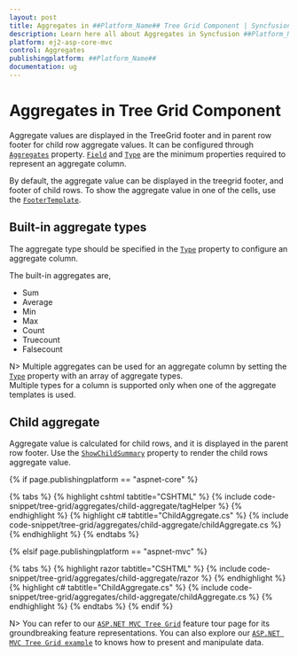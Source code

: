```yaml
---
layout: post
title: Aggregates in ##Platform_Name## Tree Grid Component | Syncfusion
description: Learn here all about Aggregates in Syncfusion ##Platform_Name## Tree Grid component of Syncfusion Essential JS 2 and more.
platform: ej2-asp-core-mvc
control: Aggregates
publishingplatform: ##Platform_Name##
documentation: ug
---
```



# Aggregates in Tree Grid Component

Aggregate values are displayed in the TreeGrid footer and in parent row footer for child row aggregate values. It can be configured through [`Aggregates`](https://help.syncfusion.com/cr/cref_files/aspnetcore-js2/Syncfusion.EJ2~Syncfusion.EJ2.TreeGrid.TreeGrid~Aggregates.html) property.
 [`Field`](https://help.syncfusion.com/cr/cref_files/aspnetcore-js2/Syncfusion.EJ2~Syncfusion.EJ2.TreeGrid.TreeGridAggregateColumn~Field.html) and [`Type`](https://help.syncfusion.com/cr/cref_files/aspnetcore-js2/Syncfusion.EJ2~Syncfusion.EJ2.TreeGrid.TreeGridAggregateColumn~Type.html) are the minimum properties required to represent an aggregate column.

By default, the aggregate value can be displayed in the treegrid footer, and footer of child rows. To show the aggregate value in one of the cells, use the [`FooterTemplate`](https://help.syncfusion.com/cr/cref_files/aspnetcore-js2/Syncfusion.EJ2~Syncfusion.EJ2.TreeGrid.TreeGridAggregateColumn~FooterTemplate.html).

## Built-in aggregate types

The aggregate type should be specified in the [`Type`](https://help.syncfusion.com/cr/cref_files/aspnetcore-js2/Syncfusion.EJ2~Syncfusion.EJ2.TreeGrid.TreeGridAggregateColumn~Type.html) property to configure an aggregate column.

The built-in aggregates are,
* Sum
* Average
* Min
* Max
* Count
* Truecount
* Falsecount

N> Multiple aggregates can be used for an aggregate column by setting the [`Type`](https://help.syncfusion.com/cr/cref_files/aspnetcore-js2/Syncfusion.EJ2~Syncfusion.EJ2.TreeGrid.TreeGridAggregateColumn~Type.html) property with an array of aggregate types.
<br/> Multiple types for a column is supported only when one of the aggregate templates is used.

## Child aggregate

Aggregate value is calculated for child rows, and it is displayed in the parent row footer. Use the [`ShowChildSummary`](https://help.syncfusion.com/cr/cref_files/aspnetcore-js2/Syncfusion.EJ2~Syncfusion.EJ2.TreeGrid.TreeGridAggregate~ShowChildSummary.html) property to render the child rows aggregate value.

{% if page.publishingplatform == "aspnet-core" %}

{% tabs %}
{% highlight cshtml tabtitle="CSHTML" %}
{% include code-snippet/tree-grid/aggregates/child-aggregate/tagHelper %}
{% endhighlight %}
{% highlight c# tabtitle="ChildAggregate.cs" %}
{% include code-snippet/tree-grid/aggregates/child-aggregate/childAggregate.cs %}
{% endhighlight %}
{% endtabs %}

{% elsif page.publishingplatform == "aspnet-mvc" %}

{% tabs %}
{% highlight razor tabtitle="CSHTML" %}
{% include code-snippet/tree-grid/aggregates/child-aggregate/razor %}
{% endhighlight %}
{% highlight c# tabtitle="ChildAggregate.cs" %}
{% include code-snippet/tree-grid/aggregates/child-aggregate/childAggregate.cs %}
{% endhighlight %}
{% endtabs %}
{% endif %}



N> You can refer to our [`ASP.NET MVC Tree Grid`](https://www.syncfusion.com/aspnet-mvc-ui-controls/tree-grid) feature tour page for its groundbreaking feature representations. You can also explore our [`ASP.NET MVC Tree Grid example`](https://ej2.syncfusion.com/aspnetmvc/TreeGrid/Overview#/material) to knows how to present and manipulate data.